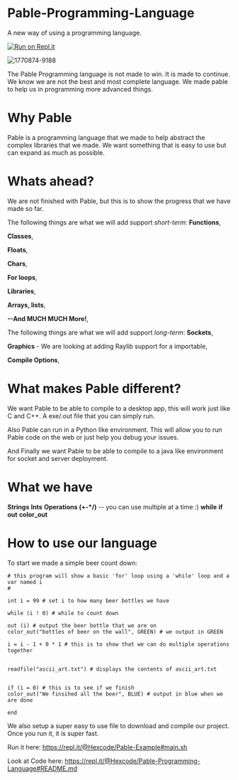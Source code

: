 # Pable-Programming-Language
A new way of using a programming language.

[![Run on Repl.it](https://repl.it/badge/github/corigan01/Pable-Programming-Language)](https://repl.it/github/corigan01/Pable-Programming-Language)

![1770874-9188](https://storage.googleapis.com/replit/images/1598901535554_220f8fba7faf4706aa6733bfbdcd0e08.png)

The Pable Programming language is not made to win. It is made to continue. We know we are not the best and most complete language. We made pable to help us in programming more advanced things. 

# Why Pable
Pable is a programming language that we made to help abstract the complex libraries that we made. We want something that is easy to use but can expand as much as possible.  

# Whats ahead?
We are not finished with Pable, but this is to show the progress that we have made so far. 

The following things are what we will add support *short-term*:
**Functions**, 

**Classes**, 

**Floats**, 

**Chars**, 

**For loops**, 

**Libraries**, 

**Arrays, lists**, 

**--And MUCH MUCH More!**, 


The following things are what we will add support *long-term*:
**Sockets**, 

**Graphics** - We are looking at adding Raylib support for a importable, 

**Compile Options**, 



# What makes Pable different?

We want Pable to be able to compile to a desktop app, this will work just like C and C++. A exe/.out file that you can simply run. 

Also Pable can run in a Python like environment. This will  allow you to run Pable code on the web or just help you debug your issues. 

And Finally we want Pable to be able to compile to a java like environment for socket and server deployment. 


# What we have
**Strings**
**Ints**
**Operations (+-*/)** -- you can use multiple at a time :)
**while**
**if**
**out**
**color_out**

# How to use our language 

To start we made a simple beer count down: 
```
# this program will show a basic 'for' loop using a 'while' loop and a var named i
# 

int i = 99 # set i to how many beer bottles we have

while (i ! 0) # while to count down 

out (i) # output the beer bottle that we are on
color_out("bottles of beer on the wall", GREEN) # we output in GREEN

i = i - 1 + 0 * 1 # this is to show that we can do multiple operations together


readfile("ascii_art.txt") # displays the contents of ascii_art.txt


if (i = 0) # this is to see if we finish
color_out("We finsihed all the beer", BLUE) # output in blue when we are done

end
```

We also setup a super easy to use file to download and compile our project. Once you run it, it is super fast. 

Run it here: https://repl.it/@Hexcode/Pable-Example#main.sh

Look at Code here: https://repl.it/@Hexcode/Pable-Programming-Language#README.md


